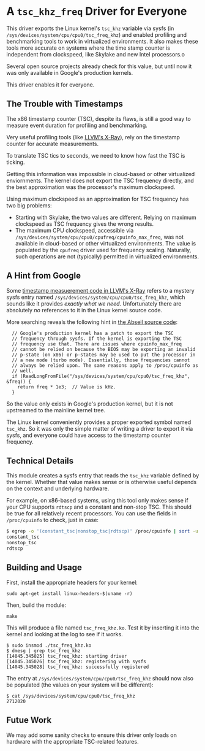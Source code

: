 # A `tsc_khz_freq` Driver for Everyone

This driver exports the Linux kernel's `tsc_khz` variable via sysfs (in `/sys/devices/system/cpu/cpu0/tsc_freq_khz`) and enabled profiling and benchmarking tools to work in virtualized environments. It also makes these tools more accurate on systems where the time stamp counter is independent from clockspeed, like Skylake and new Intel processors.o

Several open source projects already check for this value, but until now it was only available in Google's production kernels.

This driver enables it for everyone.

## The Trouble with Timestamps

The x86 timestamp counter (TSC), despite its flaws, is still a good way to measure event duration for profiling and benchmarking.

Very useful profiling tools (like [LLVM's X-Ray](https://llvm.org/docs/XRay.html)), rely on the timestamp counter for accurate measurements.

To translate TSC tics to seconds, we need to know how fast the TSC is ticking.

Getting this information was impossible in cloud-based or other virtualized enviornments. The kernel does not export the TSC frequency directly, and the best approximation was the processor's maximum clockspeed. 

Using maximum clockspeed as an approximation for TSC frequency has two big problems:

* Starting with Skylake, the two values are different. Relying on maximum clockspeed as TSC frequency gives the wrong results.
* The maximum CPU clockspeed, accessible via `/sys/devices/system/cpu/cpu0/cpufreq/cpuinfo_max_freq`, was not available in cloud-based or other virtualized environments. The value is populated by the `cpufreq` driver used for frequency scaling. Naturally, such operations are not (typically) permitted in virtualized environments.

## A Hint from Google

Some [timestamp measuerement code in LLVM's X-Ray](https://github.com/llvm-mirror/compiler-rt/blob/02495e511b3020bf41f7d53d8fcfd184d985c83a/lib/xray/xray_x86_64.cc#L77) refers to a mystery sysfs entry named `/sys/devices/system/cpu/cpu0/tsc_freq_khz`, which sounds like it provides *exactly what we need*. Unfortunately there are absolutely *no* references to it in the Linux kernel source code.

More searching reveals the following hint in [the Abseil source code](https://github.com/abseil/abseil-cpp/blob/master/absl/base/internal/sysinfo.cc#L219-L229): 

```
  // Google's production kernel has a patch to export the TSC
  // frequency through sysfs. If the kernel is exporting the TSC
  // frequency use that. There are issues where cpuinfo_max_freq
  // cannot be relied on because the BIOS may be exporting an invalid
  // p-state (on x86) or p-states may be used to put the processor in
  // a new mode (turbo mode). Essentially, those frequencies cannot
  // always be relied upon. The same reasons apply to /proc/cpuinfo as
  // well.
  if (ReadLongFromFile("/sys/devices/system/cpu/cpu0/tsc_freq_khz", &freq)) {
    return freq * 1e3;  // Value is kHz.
  }
```

So the value only exists in Google's production kernel, but it is not upstreamed to the mainline kernel tree.

The Linux kernel conveniently provides a proper exported symbol named `tsc_khz`. So it was only the simple matter of writing a driver to export it via sysfs, and everyone could have access to the timestamp counter frequency.

## Technical Details

This module creates a sysfs entry that reads the `tsc_khz` variable defined by the kernel. Whether that value makes sense or is otherwise useful depends on the context and underlying hardware.

For example, on x86-based systems, using this tool only makes sense if your CPU supports `rdtscp` and a constant and non-stop TSC. This should be true for all relatively recent processors. You can use the fields in `/proc/cpuinfo` to check, just in case:
```sh
$ egrep -o '(constant_tsc|nonstop_tsc|rdtscp)' /proc/cpuinfo | sort -u
constant_tsc
nonstop_tsc
rdtscp
```

## Building and Usage

First, install the appropriate headers for your kernel:

```
sudo apt-get install linux-headers-$(uname -r)
```

Then, build the module:

```
make
```

This will produce a file named `tsc_freq_khz.ko`. Test it by inserting it into the kernel and looking at the log to see if it works.

```
$ sudo insmod ./tsc_freq_khz.ko
$ dmesg | grep tsc_freq_khz
[14045.345025] tsc_freq_khz: starting driver
[14045.345026] tsc_freq_khz: registering with sysfs
[14045.345028] tsc_freq_khz: successfully registered
```

The entry at `/sys/devices/system/cpu/cpu0/tsc_freq_khz` should now also be populated (the values on your system will be different):

```
$ cat /sys/devices/system/cpu/cpu0/tsc_freq_khz
2712020
```

## Futue Work

We may add some sanity checks to ensure this driver only loads on hardware with the appropriate TSC-related features.
